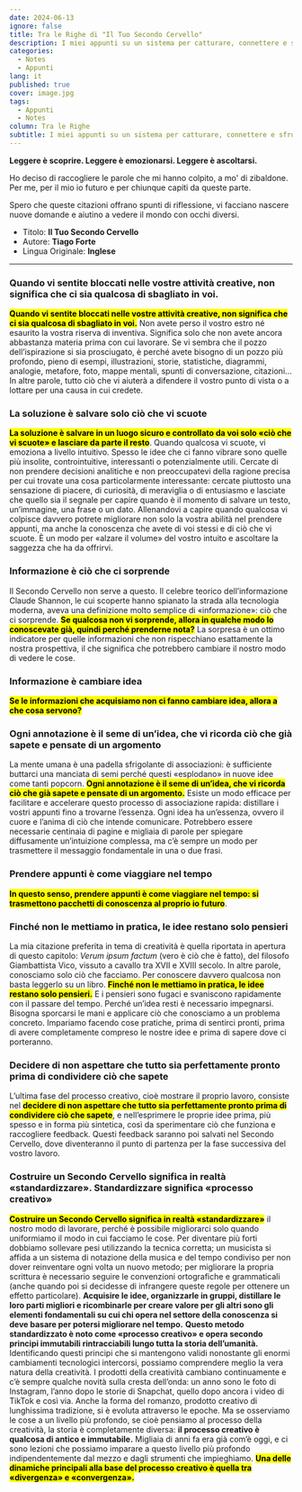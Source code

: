 ```yaml
---
date: 2024-06-13
ignore: false
title: Tra le Righe di "Il Tuo Secondo Cervello"
description: I miei appunti su un sistema per catturare, connettere e sfruttare appieno le informazioni che ti ispirano.
categories:
  - Notes
  - Appunti
lang: it
published: true
cover: image.jpg
tags:
  - Appunti
  - Notes
column: Tra le Righe
subtitle: I miei appunti su un sistema per catturare, connettere e sfruttare appieno le informazioni che ti ispirano.
---
```

**Leggere è scoprire. Leggere è emozionarsi. Leggere è ascoltarsi.**

Ho deciso di raccogliere le parole che mi hanno colpito, a mo' di zibaldone. Per me, per il mio io futuro e per chiunque capiti da queste parte.

Spero che queste citazioni offrano spunti di riflessione, vi facciano nascere nuove domande e aiutino a vedere il mondo con occhi diversi.

- Titolo: **Il Tuo Secondo Cervello**
- Autore: **Tiago Forte**
- Lingua Originale: **Inglese**

---
### Quando vi sentite bloccati nelle vostre attività creative, non significa che ci sia qualcosa di sbagliato in voi.

**<mark>Quando vi sentite bloccati nelle vostre attività creative, non significa che ci sia qualcosa di sbagliato in voi.</mark>** Non avete perso il vostro estro né esaurito la vostra riserva di inventiva. Significa solo che non avete ancora abbastanza materia prima con cui lavorare. Se vi sembra che il pozzo dell’ispirazione si sia prosciugato, è perché avete bisogno di un pozzo più profondo, pieno di esempi, illustrazioni, storie, statistiche, diagrammi, analogie, metafore, foto, mappe mentali, spunti di conversazione, citazioni… In altre parole, tutto ciò che vi aiuterà a difendere il vostro punto di vista o a lottare per una causa in cui credete.

### La soluzione è salvare solo ciò che vi scuote

**<mark>La soluzione è salvare in un luogo sicuro e controllato da voi solo «ciò che vi scuote» e lasciare da parte il resto</mark>**. Quando qualcosa vi scuote, vi emoziona a livello intuitivo. Spesso le idee che ci fanno vibrare sono quelle più insolite, controintuitive, interessanti o potenzialmente utili. Cercate di non prendere decisioni analitiche e non preoccupatevi della ragione precisa per cui trovate una cosa particolarmente interessante: cercate piuttosto una sensazione di piacere, di curiosità, di meraviglia o di entusiasmo e lasciate che quello sia il segnale per capire quando è il momento di salvare un testo, un’immagine, una frase o un dato. Allenandovi a capire quando qualcosa vi colpisce davvero potrete migliorare non solo la vostra abilità nel prendere appunti, ma anche la conoscenza che avete di voi stessi e di ciò che vi scuote. È un modo per «alzare il volume» del vostro intuito e ascoltare la saggezza che ha da offrirvi.
### Informazione è ciò che ci sorprende

Il Secondo Cervello non serve a questo. Il celebre teorico dell’informazione Claude Shannon, le cui scoperte hanno spianato la strada alla tecnologia moderna, aveva una definizione molto semplice di «informazione»: ciò che ci sorprende.
**<mark>Se qualcosa non vi sorprende, allora in qualche modo lo conoscevate già, quindi perché prenderne nota?</mark>** La sorpresa è un ottimo indicatore per quelle informazioni che non rispecchiano esattamente la nostra prospettiva, il che significa che potrebbero cambiare il nostro modo di vedere le cose.
### Informazione è cambiare idea

**<mark>Se le informazioni che acquisiamo non ci fanno cambiare idea, allora a che cosa servono?</mark>**
### Ogni annotazione è il seme di un’idea, che vi ricorda ciò che già sapete e pensate di un argomento

La mente umana è una padella sfrigolante di associazioni: è sufficiente buttarci una manciata di semi perché questi «esplodano» in nuove idee come tanti popcorn.  **<mark>Ogni annotazione è il seme di un’idea, che vi ricorda ciò che già sapete e pensate di un argomento.</mark>** Esiste un modo efficace per facilitare e accelerare questo processo di associazione rapida: distillare i vostri appunti fino a trovarne l’essenza. Ogni idea ha un’essenza, ovvero il cuore e l’anima di ciò che intende comunicare. Potrebbero essere necessarie centinaia di pagine e migliaia di parole per spiegare diffusamente un’intuizione complessa, ma c’è sempre un modo per trasmettere il messaggio fondamentale in una o due frasi.
### Prendere appunti è come viaggiare nel tempo

**<mark>In questo senso, prendere appunti è come viaggiare nel tempo: si trasmettono pacchetti di conoscenza al proprio io futuro</mark>**.

### Finché non le mettiamo in pratica, le idee restano solo pensieri

La mia citazione preferita in tema di creatività è quella riportata in apertura di questo capitolo: *Verum ipsum factum* (vero è ciò che è fatto), del filosofo Giambattista Vico, vissuto a cavallo tra XVII e XVIII secolo. In altre parole, conosciamo solo ciò che facciamo. Per conoscere davvero qualcosa non basta leggerlo su un libro.  **<mark>Finché non le mettiamo in pratica, le idee restano solo pensieri.</mark>** E i pensieri sono fugaci e svaniscono rapidamente con il passare del tempo. Perché un’idea resti è necessario impegnarsi. Bisogna sporcarsi le mani e applicare ciò che conosciamo a un problema concreto. Impariamo facendo cose pratiche, prima di sentirci pronti, prima di avere completamente compreso le nostre idee e prima di sapere dove ci porteranno.

### Decidere di non aspettare che tutto sia perfettamente pronto prima di condividere ciò che sapete

L’ultima fase del processo creativo, cioè mostrare il proprio lavoro, consiste nel  **<mark>decidere di non aspettare che tutto sia perfettamente pronto prima di condividere ciò che sapete</mark>**, e nell’esprimere le proprie idee prima, più spesso e in forma più sintetica, così da sperimentare ciò che funziona e raccogliere feedback. Questi feedback saranno poi salvati nel Secondo Cervello, dove diventeranno il punto di partenza per la fase successiva del vostro lavoro.

### Costruire un Secondo Cervello significa in realtà «standardizzare». Standardizzare significa «processo creativo»

**<mark>Costruire un Secondo Cervello significa in realtà «standardizzare»</mark>** il nostro modo di lavorare, perché è possibile migliorarci solo quando uniformiamo il modo in cui facciamo le cose. 
Per diventare più forti dobbiamo sollevare pesi utilizzando la tecnica corretta; un musicista si affida a un sistema di notazione della musica e del tempo condiviso per non dover reinventare ogni volta un nuovo metodo; per migliorare la propria scrittura è necessario seguire le convenzioni ortografiche e grammaticali (anche quando poi si decidesse di infrangere queste regole per ottenere un effetto particolare). 
**Acquisire le idee, organizzarle in gruppi, distillare le loro parti migliori e ricombinarle per creare valore per gli altri sono gli elementi fondamentali su cui chi opera nel settore della conoscenza si deve basare per potersi migliorare nel tempo.** 
**Questo metodo standardizzato è noto come «processo creativo» e opera secondo principi immutabili rintracciabili lungo tutta la storia dell’umanità.** 
Identificando questi principi che si mantengono validi nonostante gli enormi cambiamenti tecnologici intercorsi, possiamo comprendere meglio la vera natura della creatività. 
I prodotti della creatività cambiano continuamente e c’è sempre qualche novità sulla cresta dell’onda: un anno sono le foto di Instagram, l’anno dopo le storie di Snapchat, quello dopo ancora i video di TikTok e così via. Anche la forma del romanzo, prodotto creativo di lunghissima tradizione, si è evoluta attraverso le epoche. 
Ma se osserviamo le cose a un livello più profondo, se cioè pensiamo al processo della creatività, la storia è completamente diversa: **il processo creativo è qualcosa di antico e immutabile.** Migliaia di anni fa era già com’è oggi, e ci sono lezioni che possiamo imparare a questo livello più profondo indipendentemente dal mezzo e dagli strumenti che impieghiamo. 
**<mark>Una delle dinamiche principali alla base del processo creativo è quella tra «divergenza» e «convergenza».</mark>**